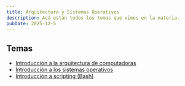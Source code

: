 ```yaml
---
title: Arquitectura y Sistemas Operativos
description: Acá están todos los temas que vimos en la materia.
pubDate: 2025-12-5
---
```


## Temas

- [Introducción a la arquitectura de computadoras](/apuntes/primer-cuatrimestre/ayso/temas/introduccion-a-la-arquitectura-de-computadoras)
- [Introducción a los sistemas operativos](/apuntes/primer-cuatrimestre/ayso/temas/introduccion-a-los-sistemas-operativos)
- [Introducción a scripting (Bash)](/apuntes/primer-cuatrimestre/ayso/temas/introduccion-a-scripting-bash)
